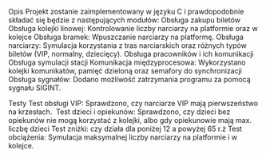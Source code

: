 Opis
Projekt zostanie zaimplementowany w języku C i prawdopodobnie składać się będzie z następujących modułów:
Obsługa zakupu biletów
Obsługa kolejki linowej: Kontrolowanie liczby narciarzy na platformie oraz w kolejce
Obsługa bramek: Wpuszczanie narciarzy na platformę.
Obsługa narciarzy: Symulacja korzystania z tras narciarskich oraz różnych typów biletów (VIP, normalny, dziecięcy).
Obsługa pracowników i ich komunikacji
Obsługa symulacji stacji
Komunikacja międzyprocesowa: Wykorzystano kolejki komunikatów, pamięć dzieloną oraz semafory do synchronizacji
Obsługa sygnałów: Dodano możliwość zatrzymania programu za pomocą sygnału SIGINT.

Testy
Test obsługi VIP: Sprawdzono, czy narciarze VIP mają pierwszeństwo na krzesłach. 
Test dzieci i opiekunów: Sprawdzono, czy dzieci bez opiekunów nie mogą korzystać z kolejki, albo gdy opiekunowie mają max. liczbę dzieci
Test zniżki: czy działa dla poniżej 12 a powyżej 65 r.ż
Test obciążenia: Symulacja maksymalnej liczby narciarzy na platformie i w kolejce.
